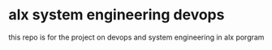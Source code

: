# alx system engineering devops
this repo is for the project on devops and system engineering in alx porgram 
